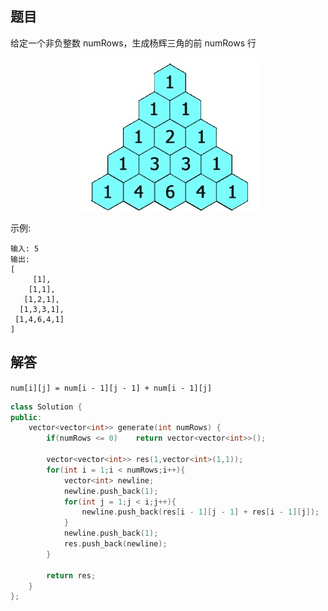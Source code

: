 ## 题目

给定一个非负整数 numRows，生成杨辉三角的前 numRows 行

<div align="center"> <img src="../img/118.png"/> </div>

示例:

```
输入: 5
输出:
[
     [1],
    [1,1],
   [1,2,1],
  [1,3,3,1],
 [1,4,6,4,1]
]
```

## 解答

```num[i][j] = num[i - 1][j - 1] + num[i - 1][j]```

```c++
class Solution {
public:
    vector<vector<int>> generate(int numRows) {
        if(numRows <= 0)    return vector<vector<int>>();
        
        vector<vector<int>> res(1,vector<int>(1,1));
        for(int i = 1;i < numRows;i++){
            vector<int> newline;
            newline.push_back(1);
            for(int j = 1;j < i;j++){
                newline.push_back(res[i - 1][j - 1] + res[i - 1][j]);
            }
            newline.push_back(1);
            res.push_back(newline);
        }
        
        return res;
    }
};
```